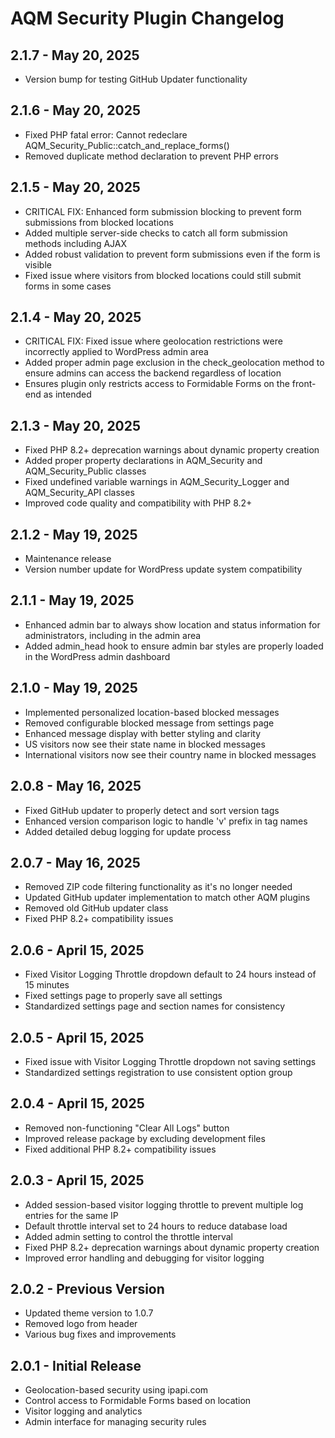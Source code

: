 # AQM Security Plugin Changelog

## 2.1.7 - May 20, 2025
- Version bump for testing GitHub Updater functionality

## 2.1.6 - May 20, 2025
- Fixed PHP fatal error: Cannot redeclare AQM_Security_Public::catch_and_replace_forms()
- Removed duplicate method declaration to prevent PHP errors

## 2.1.5 - May 20, 2025
- CRITICAL FIX: Enhanced form submission blocking to prevent form submissions from blocked locations
- Added multiple server-side checks to catch all form submission methods including AJAX
- Added robust validation to prevent form submissions even if the form is visible
- Fixed issue where visitors from blocked locations could still submit forms in some cases

## 2.1.4 - May 20, 2025
- CRITICAL FIX: Fixed issue where geolocation restrictions were incorrectly applied to WordPress admin area
- Added proper admin page exclusion in the check_geolocation method to ensure admins can access the backend regardless of location
- Ensures plugin only restricts access to Formidable Forms on the front-end as intended

## 2.1.3 - May 20, 2025
- Fixed PHP 8.2+ deprecation warnings about dynamic property creation
- Added proper property declarations in AQM_Security and AQM_Security_Public classes
- Fixed undefined variable warnings in AQM_Security_Logger and AQM_Security_API classes
- Improved code quality and compatibility with PHP 8.2+

## 2.1.2 - May 19, 2025
- Maintenance release
- Version number update for WordPress update system compatibility

## 2.1.1 - May 19, 2025
- Enhanced admin bar to always show location and status information for administrators, including in the admin area
- Added admin_head hook to ensure admin bar styles are properly loaded in the WordPress admin dashboard

## 2.1.0 - May 19, 2025
- Implemented personalized location-based blocked messages
- Removed configurable blocked message from settings page
- Enhanced message display with better styling and clarity
- US visitors now see their state name in blocked messages
- International visitors now see their country name in blocked messages

## 2.0.8 - May 16, 2025
- Fixed GitHub updater to properly detect and sort version tags
- Enhanced version comparison logic to handle 'v' prefix in tag names
- Added detailed debug logging for update process

## 2.0.7 - May 16, 2025
- Removed ZIP code filtering functionality as it's no longer needed
- Updated GitHub updater implementation to match other AQM plugins
- Removed old GitHub updater class
- Fixed PHP 8.2+ compatibility issues

## 2.0.6 - April 15, 2025
- Fixed Visitor Logging Throttle dropdown default to 24 hours instead of 15 minutes
- Fixed settings page to properly save all settings
- Standardized settings page and section names for consistency

## 2.0.5 - April 15, 2025
- Fixed issue with Visitor Logging Throttle dropdown not saving settings
- Standardized settings registration to use consistent option group

## 2.0.4 - April 15, 2025
- Removed non-functioning "Clear All Logs" button
- Improved release package by excluding development files
- Fixed additional PHP 8.2+ compatibility issues

## 2.0.3 - April 15, 2025
- Added session-based visitor logging throttle to prevent multiple log entries for the same IP
- Default throttle interval set to 24 hours to reduce database load
- Added admin setting to control the throttle interval
- Fixed PHP 8.2+ deprecation warnings about dynamic property creation
- Improved error handling and debugging for visitor logging

## 2.0.2 - Previous Version
- Updated theme version to 1.0.7
- Removed logo from header
- Various bug fixes and improvements

## 2.0.1 - Initial Release
- Geolocation-based security using ipapi.com
- Control access to Formidable Forms based on location
- Visitor logging and analytics
- Admin interface for managing security rules
